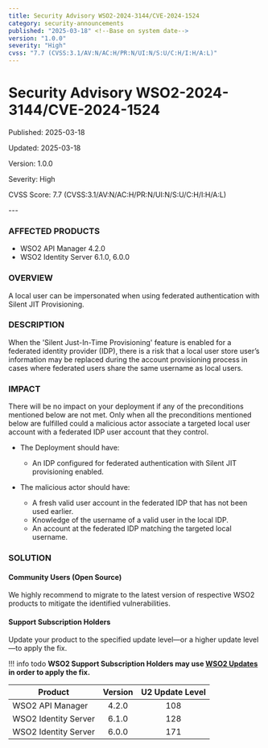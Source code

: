 ```yaml
---
title: Security Advisory WSO2-2024-3144/CVE-2024-1524
category: security-announcements
published: "2025-03-18" <!--Base on system date-->
version: "1.0.0"
severity: "High"
cvss: "7.7 (CVSS:3.1/AV:N/AC:H/PR:N/UI:N/S:U/C:H/I:H/A:L)"
---
```


# Security Advisory WSO2-2024-3144/CVE-2024-1524

<p class="doc-info">Published: 2025-03-18</p> <!--Base on system date-->
<p class="doc-info">Updated: 2025-03-18</p>
<p class="doc-info">Version: 1.0.0</p>
<p class="doc-info">Severity: High</p>
<p class="doc-info">CVSS Score: 7.7 (CVSS:3.1/AV:N/AC:H/PR:N/UI:N/S:U/C:H/I:H/A:L)</p>
---

### AFFECTED PRODUCTS
* WSO2 API Manager 4.2.0
* WSO2 Identity Server 6.1.0, 6.0.0


### OVERVIEW
A local user can be impersonated when using federated authentication with Silent JIT Provisioning.


### DESCRIPTION
When the 'Silent Just-In-Time Provisioning' feature is enabled for a federated identity provider (IDP), there is a risk that a local user store user’s information may be replaced during the account provisioning process in cases where federated users share the same username as local users.


### IMPACT
There will be no impact on your deployment if any of the preconditions mentioned below are not met. Only when all the preconditions mentioned below are fulfilled could a malicious actor associate a targeted local user account with a federated IDP user account that they control.

* The Deployment should have:

    * An IDP configured for federated authentication with Silent JIT provisioning enabled.

* The malicious actor should have: 

    * A fresh valid user account in the federated IDP that has not been used earlier. 
    * Knowledge of the username of a valid user in the local IDP. 
    * An account at the federated IDP matching the targeted local username.


### SOLUTION

#### Community Users (Open Source)
We highly recommend to migrate to the latest version of respective WSO2 products to mitigate the identified vulnerabilities.


#### Support Subscription Holders

Update your product to the specified update level—or a higher update level—to apply the fix.

!!! info todo
    **WSO2 Support Subscription Holders may use [WSO2 Updates](https://wso2.com/updates/) in order to apply the fix.**

| Product              | Version | U2 Update Level |
| -------------------- | :-----: | :-------------: |
| WSO2 API Manager     |  4.2.0  |       108       |
| WSO2 Identity Server |  6.1.0  |       128       |
| WSO2 Identity Server |  6.0.0  |       171       |


